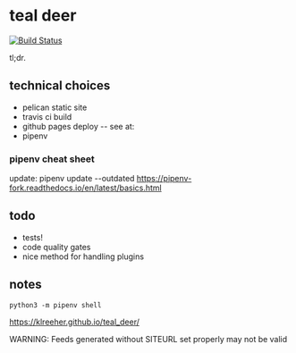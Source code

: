 
# teal deer


[![Build Status](https://travis-ci.org/klreeher/teal_deer.svg?branch=master)](https://travis-ci.org/klreeher/teal_deer)




tl;dr.


## technical choices

- pelican static site
- travis ci build 
- github pages deploy -- see at: 
- pipenv

### pipenv cheat sheet

update: pipenv update --outdated
https://pipenv-fork.readthedocs.io/en/latest/basics.html
  

## todo

- tests!
- code quality gates
- nice method for handling plugins


## notes

`python3 -m pipenv shell`

https://klreeher.github.io/teal_deer/

WARNING: Feeds generated without SITEURL set properly may not be valid